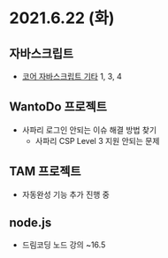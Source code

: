 # 2021.6.22 (화)

## 자바스크립트

- [코어 자바스크립트 기타](https://ko.javascript.info/js-misc) 1, 3, 4

## WantoDo 프로젝트

- 사파리 로그인 안되는 이슈 해결 방법 찾기
  - 사파리 CSP Level 3 지원 안되는 문제

## TAM 프로젝트

- 자동완성 기능 추가 진행 중

## node.js

- 드림코딩 노드 강의 ~16.5
